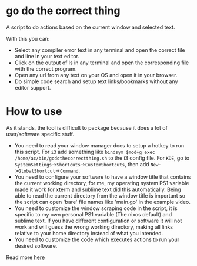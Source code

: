 # go do the correct thing

A script to do actions based on the current window and selected text.

With this you can:

- Select any compiler error text in any terminal and open the correct file and line in your text editor.
- Click on the output of ls in any terminal and open the corresponding file with the correct program.
- Open any url from any text on your OS and open it in your browser.
- Do simple code search and setup text links/bookmarks without any editor support.

# How to use

As it stands, the tool is difficult to package because it does a lot of user/software specific stuff.

- You need to read your window manager docs to setup a hotkey to run this script.
  For `i3` add something like `bindsym $mod+g exec /home/ac/bin/godothecorrectthing.sh`
  to the i3 config file.
  For `KDE`, go to `SystemSettings`->`Shortcuts`->`CustomShortcuts`, then add `New`->`GlobalShortcut`->`Command`.
- You need to configure your software to have a window title that contains the current working directory, for me, my operating system PS1 variable
  made it work for xterm and sublime text did this automatically. Being able to read the current directory from the window title is important
  so the script can open 'bare' file names like 'main.go' in the example video.
- You need to customize the window scraping code in the script, it is specific to my own personal PS1 variable (The nixos default) and sublime text.
  If you have different configuration or software it will not work and will guess the wrong working directory, making all links relative to your
  home directory instead of what you intended.
- You need to customize the code which executes actions to run your desired software.

Read more [here](https://acha.ninja/integrated_development_window_manager.html)

